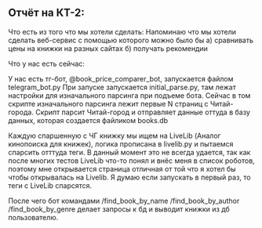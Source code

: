 ## Отчёт на КТ-2:

Что есть из того что мы хотели сделать:
Напоминаю что мы хотели сделать веб-сервис с помощью которого можно было бы 
а) сравнивать цены на книжки на разных сайтах
б) получать рекомендии

Что у нас есть сейчас:

У нас есть тг-бот,  @book_price_comparer_bot, запускается файлом telegram_bot.py
При запуске запускается initial_parse.py, там лежат настройки для изначального парсинга при подъеме бота.
Сейчас в том скрипте изначального парсинга лежит первые N страниц с Читай-города.
Скрипт парсит Читай-город и отправляет данные оттуда в базу данных, которая создается файликом books.db

Каждую спаршенную с ЧГ книжку мы ищем на LiveLib (Аналог кинопоиска для книжек), логика прописана в livelib.py и пытаемся спарсить отттуда теги. В данный момент это не всегда удается, так как после многих тестов LiveLib что-то понял и внёс меня в список роботов, поэтому мне открывается страница отличная от той что я хотел бы чтобы открывалась на Livelib. Я думаю если запускать в первый раз, то теги с LiveLib спарсятся. 


После чего бот командами 
/find_book_by_name 
/find_book_by_author
/find_book_by_genre
делает запросы к бд и выводит книжки из дб пользователю. 
